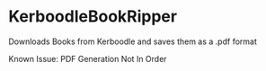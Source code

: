 # KerboodleBookRipper
Downloads Books from Kerboodle and saves them as a .pdf format

Known Issue: PDF Generation Not In Order
